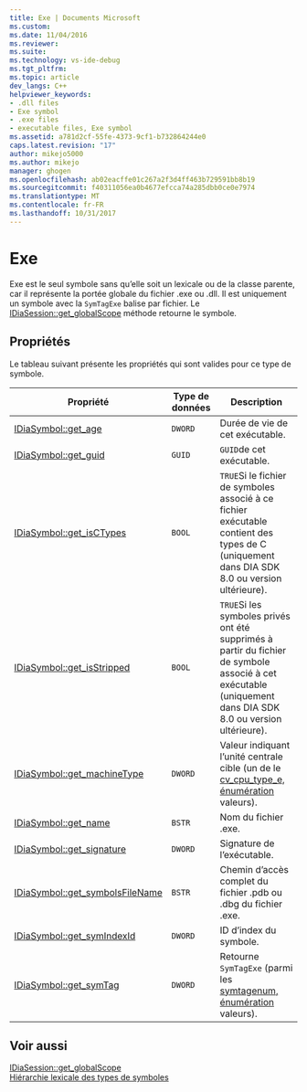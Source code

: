 ```yaml
---
title: Exe | Documents Microsoft
ms.custom: 
ms.date: 11/04/2016
ms.reviewer: 
ms.suite: 
ms.technology: vs-ide-debug
ms.tgt_pltfrm: 
ms.topic: article
dev_langs: C++
helpviewer_keywords:
- .dll files
- Exe symbol
- .exe files
- executable files, Exe symbol
ms.assetid: a781d2cf-55fe-4373-9cf1-b732864244e0
caps.latest.revision: "17"
author: mikejo5000
ms.author: mikejo
manager: ghogen
ms.openlocfilehash: ab02eacffe01c267a2f3d4ff463b729591bb8b19
ms.sourcegitcommit: f40311056ea0b4677efcca74a285dbb0ce0e7974
ms.translationtype: MT
ms.contentlocale: fr-FR
ms.lasthandoff: 10/31/2017
---
```

# <a name="exe"></a>Exe
Exe est le seul symbole sans qu’elle soit un lexicale ou de la classe parente, car il représente la portée globale du fichier .exe ou .dll. Il est uniquement un symbole avec la `SymTagExe` balise par fichier. Le [IDiaSession::get_globalScope](../../debugger/debug-interface-access/idiasession-get-globalscope.md) méthode retourne le symbole.  
  
## <a name="properties"></a>Propriétés  
 Le tableau suivant présente les propriétés qui sont valides pour ce type de symbole.  
  
|Propriété|Type de données|Description|  
|--------------|---------------|-----------------|  
|[IDiaSymbol::get_age](../../debugger/debug-interface-access/idiasymbol-get-age.md)|`DWORD`|Durée de vie de cet exécutable.|  
|[IDiaSymbol::get_guid](../../debugger/debug-interface-access/idiasymbol-get-guid.md)|`GUID`|`GUID`de cet exécutable.|  
|[IDiaSymbol::get_isCTypes](../../debugger/debug-interface-access/idiasymbol-get-isctypes.md)|`BOOL`|`TRUE`Si le fichier de symboles associé à ce fichier exécutable contient des types de C (uniquement dans DIA SDK 8.0 ou version ultérieure).|  
|[IDiaSymbol::get_isStripped](../../debugger/debug-interface-access/idiasymbol-get-isstripped.md)|`BOOL`|`TRUE`Si les symboles privés ont été supprimés à partir du fichier de symbole associé à cet exécutable (uniquement dans DIA SDK 8.0 ou version ultérieure).|  
|[IDiaSymbol::get_machineType](../../debugger/debug-interface-access/idiasymbol-get-machinetype.md)|`DWORD`|Valeur indiquant l’unité centrale cible (un de le [cv_cpu_type_e, énumération](../../debugger/debug-interface-access/cv-cpu-type-e.md) valeurs).|  
|[IDiaSymbol::get_name](../../debugger/debug-interface-access/idiasymbol-get-name.md)|`BSTR`|Nom du fichier .exe.|  
|[IDiaSymbol::get_signature](../../debugger/debug-interface-access/idiasymbol-get-signature.md)|`DWORD`|Signature de l’exécutable.|  
|[IDiaSymbol::get_symbolsFileName](../../debugger/debug-interface-access/idiasymbol-get-symbolsfilename.md)|`BSTR`|Chemin d’accès complet du fichier .pdb ou .dbg du fichier .exe.|  
|[IDiaSymbol::get_symIndexId](../../debugger/debug-interface-access/idiasymbol-get-symindexid.md)|`DWORD`|ID d’index du symbole.|  
|[IDiaSymbol::get_symTag](../../debugger/debug-interface-access/idiasymbol-get-symtag.md)|`DWORD`|Retourne `SymTagExe` (parmi les [symtagenum, énumération](../../debugger/debug-interface-access/symtagenum.md) valeurs).|  
  
## <a name="see-also"></a>Voir aussi  
 [IDiaSession::get_globalScope](../../debugger/debug-interface-access/idiasession-get-globalscope.md)   
 [Hiérarchie lexicale des types de symboles](../../debugger/debug-interface-access/lexical-hierarchy-of-symbol-types.md)